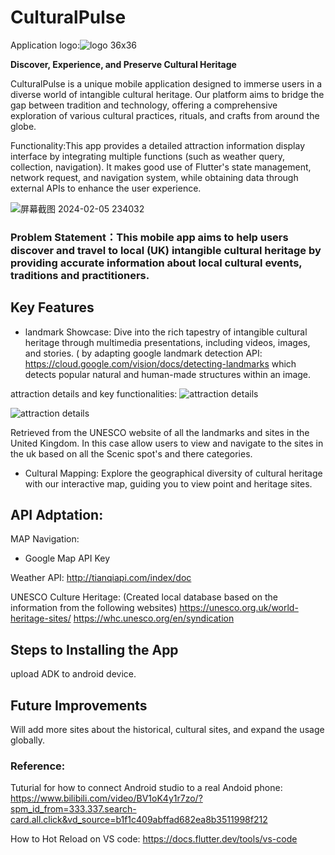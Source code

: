 # CulturalPulse
Application logo:![logo 36x36](https://github.com/ucfninf/casa0015-Culture-Pulse/assets/146268411/0c77d94d-5f62-42ec-82cf-80ccc4ebb127)


**Discover, Experience, and Preserve Cultural Heritage**

CulturalPulse is a unique mobile application designed to immerse users in a diverse world of intangible cultural heritage. Our platform aims to bridge the gap between tradition and technology, offering a comprehensive exploration of various cultural practices, rituals, and crafts from around the globe.

Functionality:This app provides a detailed attraction information display interface by integrating multiple functions (such as weather query, collection, navigation). It makes good use of Flutter's state management, network request, and navigation system, while obtaining data through external APIs to enhance the user experience.

![屏幕截图 2024-02-05 234032](https://github.com/ucfninf/casa0015-Culture-Pulse/assets/146268411/0eb05043-34bc-4ad8-9e3b-eda64ffea72f)

### Problem Statement：This mobile app aims to help users discover and travel to local (UK) intangible cultural heritage by providing accurate information about local cultural events, traditions and practitioners.

## Key Features

- landmark Showcase: Dive into the rich tapestry of intangible cultural heritage through multimedia presentations, including videos, images, and stories.
 ( by adapting google landmark detection API: https://cloud.google.com/vision/docs/detecting-landmarks
which detects popular natural and human-made structures within an image.
  
attraction details and key functionalities:
![attraction details](https://github.com/ucfninf/casa0015-Culture-Pulse/assets/146268411/a91c03c1-7888-4da3-b57a-f3adc88e43ee)

![attraction details](https://github.com/ucfninf/casa0015-Culture-Pulse/assets/146268411/cd3449c3-ee0e-4800-a7bd-04e3cbc9c764)

Retrieved from the UNESCO website of all the landmarks and sites in the United Kingdom. In this case allow users to view and navigate to the sites in the uk based on all the Scenic spot's and there categories.

- Cultural Mapping: Explore the geographical diversity of cultural heritage with our interactive map, guiding you to view point and heritage sites.

## API Adptation:
  MAP Navigation:
 -  Google Map API Key

Weather API:
http://tianqiapi.com/index/doc 

 UNESCO Culture Heritage: (Created local database based on the information from the following websites)
  https://unesco.org.uk/world-heritage-sites/
  https://whc.unesco.org/en/syndication  

## Steps to Installing the App
upload ADK to android device.

## Future Improvements
Will add more sites about the historical, cultural sites, and expand the usage globally.
### Reference:

Tuturial for how to connect Android studio to a real Andoid phone: https://www.bilibili.com/video/BV1oK4y1r7zo/?spm_id_from=333.337.search-card.all.click&vd_source=b1f1c409abffad682ea8b3511998f212 

How to Hot Reload on VS code: https://docs.flutter.dev/tools/vs-code


